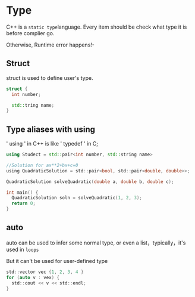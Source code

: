# Type

C++ is a ```static type```language.
Every item should be check what type it is before complier go.

Otherwise, Runtime error happens!-

## Struct

struct is used to define user's type.

```c++
struct {
  int number;

  std::tring name;
}
```

## Type aliases with using

' using ' in C++ is like ' typedef ' in C;

```c++
using Studect = std::pair<int number, std::string name>
```

``` c
//Solution for ax**2+bx+c=0
using QuadraticSolution = std::pair<bool, std::pair<double, double>>;

QuadraticSolution solveQuadratic(double a, double b, double c);

int main() {
  QuadraticSolution soln = solveQuadratic(1, 2, 3);
  return 0;
}
```

## auto

auto can be used to infer some normal type, or even a list，typically，it's used in ```loops```

But it can't be used for user-defined type

```c
std::vector vec {1, 2, 3, 4 }
for (auto v : vex) {
  std::cout << v << std::endl;
}
```
